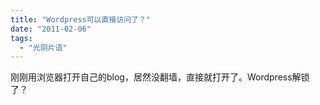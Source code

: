 ```yaml
---
title: "Wordpress可以直接访问了？"
date: "2011-02-06"
tags: 
  - "光阴片语"
---
```


刚刚用浏览器打开自己的blog，居然没翻墙，直接就打开了。Wordpress解锁了？
